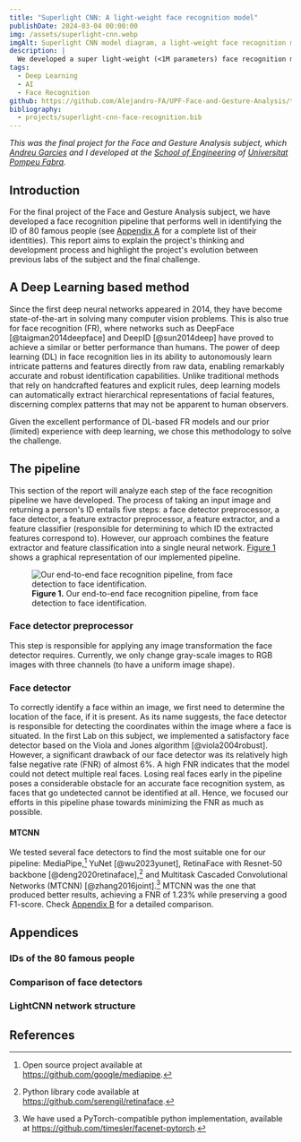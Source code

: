 ```yaml
---
title: "Superlight CNN: A light-weight face recognition model"
publishDate: 2024-03-04 00:00:00
img: /assets/superlight-cnn.webp
imgAlt: Superlight CNN model diagram, a light-weight face recognition model.
description: |
  We developed a super light-weight (<1M parameters) face recognition model with competitive accuracy against state-of-the-art models.
tags:
  - Deep Learning
  - AI
  - Face Recognition
github: https://github.com/Alejandro-FA/UPF-Face-and-Gesture-Analysis/tree/main/Lab4
bibliography:
  - projects/superlight-cnn-face-recognition.bib
---
```


_This was the final project for the Face and Gesture Analysis subject, which [Andreu Garcies](https://github.com/AndreuG01) and I developed at the [School of Engineering](https://www.upf.edu/web/etic/home) of [Universitat Pompeu Fabra](https://www.upf.edu/)._

## Introduction

For the final project of the Face and Gesture Analysis subject, we have developed a face recognition pipeline that performs well in identifying the ID of 80 famous people (see [Appendix A](#ids-of-the-80-famous-people) for a complete list of their identities). This report aims to explain the project's thinking and development process and highlight the project's evolution between previous labs of the subject and the final challenge.

## A Deep Learning based method

Since the first deep neural networks appeared in 2014, they have become state-of-the-art in solving many computer vision problems. This is also true for face recognition (FR), where networks such as DeepFace [@taigman2014deepface] and DeepID [@sun2014deep] have proved to achieve a similar or better performance than humans. The power of deep learning (DL) in face recognition lies in its ability to autonomously learn intricate patterns and features directly from raw data, enabling remarkably accurate and robust identification capabilities. Unlike traditional methods that rely on handcrafted features and explicit rules, deep learning models can automatically extract hierarchical representations of facial features, discerning complex patterns that may not be apparent to human observers.

Given the excellent performance of DL-based FR models and our prior (limited) experience with deep learning, we chose this methodology to solve the challenge.

## The pipeline

This section of the report will analyze each step of the face recognition pipeline we have developed. The process of taking an input image and returning a person's ID entails five steps: a face detector preprocessor, a face detector, a feature extractor preprocessor, a feature extractor, and a feature classifier (responsible for determining to which ID the extracted features correspond to). However, our approach combines the feature extractor and feature classification into a single neural network. [Figure 1](#pipeline-overview) shows a graphical representation of our implemented pipeline.

<figure id="pipeline-overview">
  <img src=/assets/face-recognition-pipeline.webp alt="Our end-to-end face recognition pipeline, from face detection to face identification." />
  <figcaption><strong>Figure 1.</strong> Our end-to-end face recognition pipeline, from face detection to face identification.</figcaption>
</figure>

### Face detector preprocessor

This step is responsible for applying any image transformation the face detector requires. Currently, we only change gray-scale images to RGB images with three channels (to have a uniform image shape).

### Face detector

To correctly identify a face within an image, we first need to determine the location of the face, if it is present. As its name suggests, the face detector is responsible for detecting the coordinates within the image where a face is situated. In the first Lab on this subject, we implemented a satisfactory face detector based on the Viola and Jones algorithm [@viola2004robust]. However, a significant drawback of our face detector was its relatively high false negative rate (FNR) of almost 6\%. A high FNR indicates that the model could not detect multiple real faces. Losing real faces early in the pipeline poses a considerable obstacle for an accurate face recognition system, as faces that go undetected cannot be identified at all. Hence, we focused our efforts in this pipeline phase towards minimizing the FNR as much as possible.

#### MTCNN

We tested several face detectors to find the most suitable one for our pipeline: MediaPipe,[^1] YuNet [@wu2023yunet], RetinaFace with Resnet-50 backbone [@deng2020retinaface],[^2] and Multitask Cascaded Convolutional Networks (MTCNN) [@zhang2016joint].[^3] MTCNN was the one that produced better results, achieving a FNR of 1.23\% while preserving a good F1-score. Check [Appendix B](#comparison-of-face-detectors) for a detailed comparison.

[^1]: Open source project available at https://github.com/google/mediapipe.

[^2]: Python library code available at https://github.com/serengil/retinaface.

[^3]: We have used a PyTorch-compatible python implementation, available at https://github.com/timesler/facenet-pytorch.

## Appendices

### IDs of the 80 famous people

### Comparison of face detectors

### LightCNN network structure

## References
